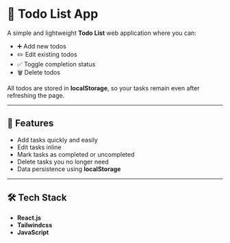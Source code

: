 # 📝 Todo List App

A simple and lightweight **Todo List** web application where you can:
- ➕ Add new todos  
- ✏️ Edit existing todos  
- ✅ Toggle completion status  
- 🗑️ Delete todos  

All todos are stored in **localStorage**, so your tasks remain even after refreshing the page.  

---

## 🚀 Features
- Add tasks quickly and easily  
- Edit tasks inline  
- Mark tasks as completed or uncompleted  
- Delete tasks you no longer need  
- Data persistence using **localStorage**  

---

## 🛠️ Tech Stack
- **React.js**  
- **Tailwindcss**  
- **JavaScript**  
